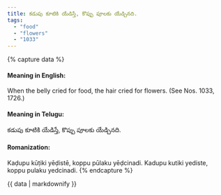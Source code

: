 ```yaml
---
title: కడుపు కూటికి యేడిస్తే, కొప్పు పూలకు యేడ్చినది.
tags:
  - "food"
  - "flowers"
  - "1033"
---
```


{% capture data %}
#### Meaning in English:
When the belly cried for food, the hair cried for flowers.
(See Nos. 1033, 1726.)

#### Meaning in Telugu:
కడుపు కూటికి యేడిస్తే, కొప్పు పూలకు యేడ్చినది.

#### Romanization:
Kaḍupu kūṭiki yēḍistē, koppu pūlaku yēḍcinadi.
Kadupu kutiki yediste, koppu pulaku yedcinadi.
{% endcapture %}

{{ data | markdownify }}

